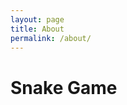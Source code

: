```yaml
---
layout: page
title: About
permalink: /about/
---
```


<head>
    <meta charset="UTF-8">
    <meta name="viewport" content="width=device-width, initial-scale=1.0">
    <title>Snake Game</title>
    <link rel="stylesheet" href="style.css">
</head>
<body>
    <h1>Snake Game</h1>
    <canvas id="gameCanvas" width="400" height="400"></canvas>
    <script src="snake.js"></script>
</body>